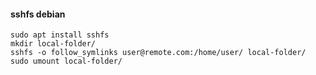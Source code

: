 #### sshfs debian
    sudo apt install sshfs
    mkdir local-folder/
    sshfs -o follow_symlinks user@remote.com:/home/user/ local-folder/
    sudo umount local-folder/



